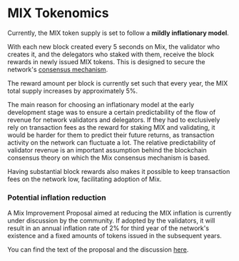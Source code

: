 # MIX Tokenomics

Currently, the MIX token supply is set to follow a **mildly inflationary model**. 

With each new block created every 5 seconds on Mix, the validator who creates it, and the delegators who staked with them, receive the block rewards in newly issued MIX tokens. This is designed to secure the network's [consensus mechanism](https://docs.miexs.com/general/fuse-network-blockchain/fuse-consensus). 

The reward amount per block is currently set such that every year, the MIX total supply increases by approximately 5%.

The main reason for choosing an inflationary model at the early development stage was to ensure a certain predictability of the flow of revenue for network validators and delegators. If they had to exclusively rely on transaction fees as the reward for staking MIX and validating, it would be harder for them to predict their future returns, as transaction activity on the network can fluctuate a lot. The relative predictability of validator revenue is an important assumption behind the blockchain consensus theory on which the Mix consensus mechanism is based.  

Having substantial block rewards also makes it possible to keep transaction fees on the network low, facilitating adoption of Mix.

### Potential inflation reduction  

A Mix Improvement Proposal aimed at reducing the MIX inflation  is currently under discussion by the community. If adopted by the validators, it will result in an annual inflation rate of 2% for third year of the network's existence and a fixed amounts of tokens issued in the subsequent years.

You can find the text of the proposal and the discussion [here](https://forum.miexs.com/t/changing-fuse-network-inflation-rate/102).   
